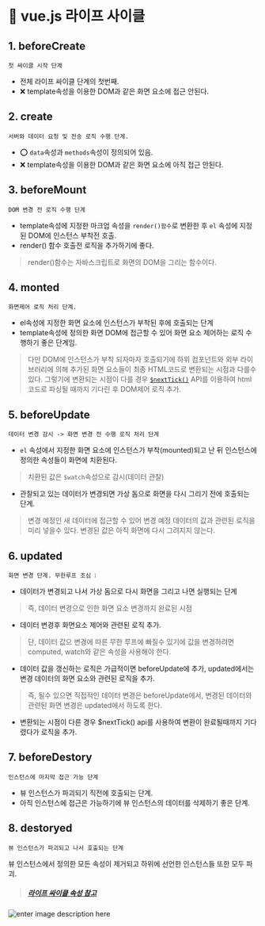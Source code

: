 # 💫 vue.js 라이프 사이클

## 1. beforeCreate
```
첫 싸이클 시작 단계
```
- 전체 라이프 싸이클 단계의 첫번째.
- ❌ template속성을 이용한 DOM과 같은 화면 요소에 접근 안된다.
## 2. create
```
서버와 데이터 요청 및 전송 로직 수행 단계.
```
- ⭕ `data`속성과 `methods`속성이 정의되어 있음.
- ❌ template속성을 이용한 DOM과 같은 화면 요소에 아직 접근 안된다.
## 3. beforeMount
```
DOM 변경 전 로직 수행 단계
```
- template속성에 지정한 마크업 속성을 `render()함수`로 변환한 후 `el` 속성에 지정된 DOM에  인스턴스 부착전 호출.
- render() 함수 호출전 로직을 추가하기에 좋다.

> render()함수는 자바스크립트로 화면의 DOM을 그리는 함수이다.
## 4. monted
```
화면제어 로직 처리 단계.
```
- el속성에 지정한 화면 요소에 인스턴스가 부착된 후에 호출되는 단계
- template속성에 정의한 화면 DOM에 접근할 수 있어 화면 요소 제어하는 로직 수행하기 좋은 단계임.
 > 다만 DOM에 인스턴스가 부착 되자마자 호출되기에 하위 컴포넌트와 외부 라이브러리에 의해 추가된 화면 요소들이 최종 HTML코드로 변환되는 시점과 다를수 있다.
 > 그렇기에 변환되는 시점이 다를 경우 [`$nextTick()`](https://kr.vuejs.org/v2/api/#Vue-nextTick)  API를 이용하여 html 코드로 파싱될 때까지 기다린 후 DOM제어 로직 추가.
## 5. beforeUpdate
```
데이터 변경 감시 -> 화면 변경 전 수행 로직 처리 단계
```
- `el` 속성에서 지정한 화면 요소에 인스턴스가 부착(mounted)되고 난 뒤 인스턴스에 정의한 속성들이 화면에 치환된다.
>	치환된 값은 `$watch`속성으로 감시(데이터 관찰)
- 관찰되고 있는 데이터가 변경되면 가상 돔으로 화면을 다시 그리기 전에 호출되는 단계.
>  변경 예정인 새 데이터에 접근할 수 있어 변경 예정 데이터의 값과 관련된 로직을 미리 넣을수 있다.
>   변경된 값은 아직 화면에 다시 그려지지 않는다.

## 6. updated
```
화면 변경 단계. 무한루프 조심 ❕
```
- 데이터가 변경되고 나서 가상 돔으로 다시 화면을 그리고 나면 실행되는 단계
 > 즉, 데이터 변경으로 인한 화면 요소 변경까지 완료된 시점
 > 
 - 데이터 변경후 화면요소 제어와 관련된 로직 추가.
 > 단, 데이터 값으 변경에 따른 무한 루프에 빠질수 있기에 값을 변경하려면 computed, watch와 같은 속성을 사용해야 한다.

 - 데이터 값을 갱신하는 로직은 가급적이면 beforeUpdate에 추가, updated에서는 변경 데이터의 화면 요소와 관련된 로직을 추가.
> 즉, 될수 있으면 직접적인 데이터 변경은 beforeUpdate에서, 변경된 데이터와 관련된 화면 변경은 updated에서 하도록 한다.

- 변환되는 시점이 다른 경우 $nextTick() api를 사용하여 변환이 완료될때까지 기다렸다가 로직을 추가.

  

## 7. beforeDestory
```
인스턴스에 마지막 접근 가능 단계
```
- 뷰 인스턴스가 파괴되기 직전에 호출되는 단계.
- 아직 인스턴스에 접근은 가능하기에 뷰 인스턴스의 데이터를 삭제하기 좋은 단계.
## 8. destoryed
```
뷰 인스턴스가 파괴되고 나서 호출되는 단계
```
뷰 인스턴스에서 정의한 모든 속성이 제거되고 하위에 선언한 인스턴스들 또한 모두 파괴.

> #####  [라이프 싸이클 속성 참고](https://gruart.tistory.com/183)
![enter image description here](https://kr.vuejs.org/images/lifecycle.png)
